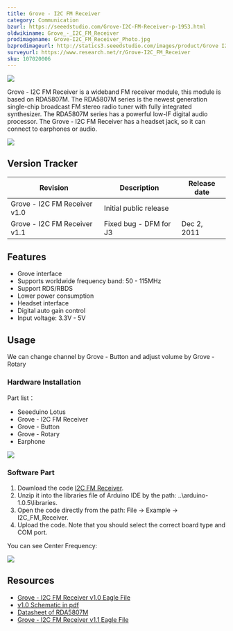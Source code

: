 ```yaml
---
title: Grove - I2C FM Receiver
category: Communication
bzurl: https://seeedstudio.com/Grove-I2C-FM-Receiver-p-1953.html
oldwikiname: Grove_-_I2C_FM_Receiver
prodimagename: Grove-I2C_FM_Receiver_Photo.jpg
bzprodimageurl: http://statics3.seeedstudio.com/images/product/Grove I2C FM.jpg
surveyurl: https://www.research.net/r/Grove-I2C_FM_Receiver
sku: 107020006
---
```


![](/https://github.com/SeeedDoc/WikiMigrationSync/raw/master/docs/assets/Grove-I2C_FM_Receiver/img/Grove-I2C_FM_Receiver_Photo.jpg)

Grove - I2C FM Receiver is a wideband FM receiver module, this module is based on RDA5807M. The RDA5807M series is the newest generation single-chip broadcast FM stereo radio tuner with fully integrated synthesizer. The RDA5807M series has a powerful low-IF digital audio processor. The Grove - I2C FM Receiver has a headset jack, so it can connect to earphones or audio.

[![](/https://github.com/SeeedDoc/WikiMigrationSync/raw/master/docs/assets/common/Get_One_Now_Banner.png)](http://www.seeedstudio.com/Grove-I2C-FM-Receiver-p-1953.html)

Version Tracker
---------------

| Revision                      | Description             | Release date  |
|-------------------------------|-------------------------|---------------|
| Grove - I2C FM Receiver v1.0  | Initial public release  |               |
| Grove - I2C FM Receiver v1.1  | Fixed bug - DFM for J3  | Dec 2, 2011   |


Features
--------

-   Grove interface
-   Supports worldwide frequency band: 50 - 115MHz
-   Support RDS/RBDS
-   Lower power consumption
-   Headset interface
-   Digital auto gain control
-   Input voltage: 3.3V - 5V

Usage
-----

We can change channel by Grove - Button and adjust volume by Grove - Rotary

### Hardware Installation

Part list：

-   Seeeduino Lotus
-   Grove - I2C FM Receiver
-   Grove - Button
-   Grove - Rotary
-   Earphone

![](/https://github.com/SeeedDoc/WikiMigrationSync/raw/master/docs/assets/Grove-I2C_FM_Receiver/img/Grove-I2C_FM_Receiver_Usage.jpg)

### Software Part

1.  Download the code [I2C FM Receiver](https://github.com/Seeed-Studio/I2C_FM_Receiver).
2.  Unzip it into the libraries file of Arduino IDE by the path: ..\\arduino-1.0.5\\libraries.
3.  Open the code directly from the path: File -> Example -> I2C\_FM\_Receiver.
4.  Upload the code. Note that you should select the correct board type and COM port.

You can see Center Frequency:

![](/https://github.com/SeeedDoc/WikiMigrationSync/raw/master/docs/assets/Grove-I2C_FM_Receiver/img/Grove-I2C_FM_Receiver_com.jpg)

Resources
---------

-   [Grove - I2C FM Receiver v1.0 Eagle File](/https://github.com/SeeedDoc/WikiMigrationSync/raw/master/docs/assets/Grove-I2C_FM_Receiver/res/Grove_I2C_FM_Receiver_v1.0.zip)
-   [v1.0 Schematic in pdf](/https://github.com/SeeedDoc/WikiMigrationSync/raw/master/docs/assets/Grove-I2C_FM_Receiver/res/Grove_I2C_FM_Receiver_v1.1_PDF.pdf)
-   [Datasheet of RDA5807M](/https://github.com/SeeedDoc/WikiMigrationSync/raw/master/docs/assets/Grove-I2C_FM_Receiver/res/RDA5807M_datasheet_v1.1.pdf)
-   [Grove - I2C FM Receiver v1.1 Eagle File](/https://github.com/SeeedDoc/WikiMigrationSync/raw/master/docs/assets/Grove-I2C_FM_Receiver/res/Grove_I2C_FM_Receiver_v1.1_Eagle.zip)


<!-- This Markdown file was created from http://www.seeedstudio.com/wiki/Grove_-_I2C_FM_Receiver -->

